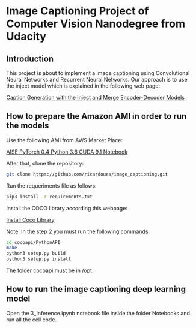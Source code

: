 # Image Captioning Project of Computer Vision Nanodegree from Udacity

## Introduction
This project is about to implement a image captioning using Convolutional Neural Networks and Recurrent Neural Networks. Our approach is to use the inject model which is explained in the following web page: 

[Caption Generation with the Inject and Merge Encoder-Decoder Models ](https://machinelearningmastery.com/caption-generation-inject-merge-architectures-encoder-decoder-model/)

## How to prepare the Amazon AMI in order to run the models 

Use the following AMI from AWS Market Place: 

[AISE PyTorch 0.4 Python 3.6 CUDA 9.1 Notebook](https://aws.amazon.com/marketplace/pp/Jetware-AISE-PyTorch-04-Python-36-CUDA-91-Notebook/B07D2J9V8V#pdp-usage)

After that, clone the repository:

```bash
git clone https://github.com/ricardoues/image_captioning.git
```

Run the requeriments file as follows:


```bash
pip3 install -r requirements.txt
```
Install the COCO library according this webpage:

[Install Coco Library](https://github.com/udacity/CVND---Image-Captioning-Project)

Note: In the step 2 you must run the following commands:


```bash
cd cocoapi/PythonAPI  
make  
python3 setup.py build
python3 setup.py install
```

The folder cocoapi must be in /opt.  

## How to run the image captioning deep learning model  
Open the 3_Inference.ipynb notebook file inside the folder Notebooks and run all the cell code.

